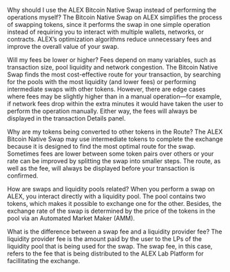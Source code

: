 Why should I use the ALEX Bitcoin Native Swap instead of performing the operations myself?
The Bitcoin Native Swap on ALEX simplifies the process of swapping tokens, since it performs the swap in one simple operation instead of requiring you to interact with multiple wallets, networks, or contracts. ALEX’s optimization algorithms reduce unnecessary fees and improve the overall value of your swap.

Will my fees be lower or higher?
Fees depend on many variables, such as transaction size, pool liquidity and network congestion. The Bitcoin Native Swap finds the most cost-effective route for your transaction, by searching for the pools with the most liquidity (and lower fees) or performing intermediate swaps with other tokens. However, there are edge cases where fees may be slightly higher than in a manual operation—for example, if network fees drop within the extra minutes it would have taken the user to perform the operation manually. Either way, the fees will always be displayed in the transaction Details panel.

Why are my tokens being converted to other tokens in the Route?
The ALEX Bitcoin Native Swap may use intermediate tokens to complete the exchange because it is designed to find the most optimal route for the swap. Sometimes fees are lower between some token pairs over others or your rate can be improved by splitting the swap into smaller steps. The route, as well as the fee, will always be displayed before your transaction is confirmed.

How are swaps and liquidity pools related?
When you perform a swap on ALEX, you interact directly with a liquidity pool. The pool contains two tokens, which makes it possible to exchange one for the other. Besides, the exchange rate of the swap is determined by the price of the tokens in the pool via an Automated Market Maker (AMM). 

What is the difference between a swap fee and a liquidity provider fee?
The liquidity provider fee is the amount paid by the user to the LPs of the liquidity pool that is being used for the swap. The swap fee, in this case, refers to the fee that is being distributed to the ALEX Lab Platform for facillitating the exchange.